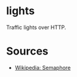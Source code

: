 # lights
Traffic lights over HTTP.

# Sources 
* [Wikipedia: Semaphore](https://en.wikipedia.org/wiki/Semaphore)
